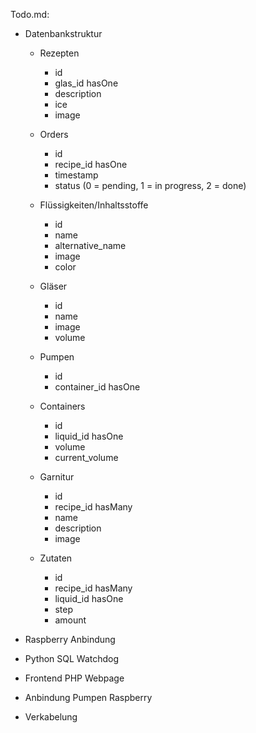Todo.md:

- Datenbankstruktur
    - Rezepten
        - id
        - glas_id hasOne
        - description
        - ice
        - image

    - Orders
        - id
        - recipe_id hasOne
        - timestamp
        - status (0 = pending, 1 = in progress, 2 = done)

    - Flüssigkeiten/Inhaltsstoffe
        - id
        - name
        - alternative_name
        - image
        - color

    - Gläser
        - id
        - name
        - image
        - volume

    - Pumpen
        - id
        - container_id hasOne

    - Containers
        - id
        - liquid_id hasOne
        - volume
        - current_volume

    - Garnitur
        - id
        - recipe_id hasMany
        - name
        - description
        - image

    - Zutaten
        - id
        - recipe_id hasMany
        - liquid_id hasOne
        - step
        - amount


- Raspberry Anbindung
- Python SQL Watchdog
- Frontend PHP Webpage
- Anbindung Pumpen Raspberry
- Verkabelung